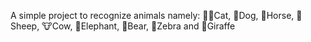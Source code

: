 A simple project to recognize animals namely:
🐱‍👤Cat,
🐶Dog,
🐴Horse,
🐑Sheep,
🐮Cow,
🐘Elephant,
🐻Bear,
🦓Zebra and
🦒Giraffe
